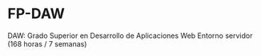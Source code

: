 # FP-DAW
DAW: Grado Superior en Desarrollo de Aplicaciones Web
Entorno servidor (168 horas / 7 semanas)
